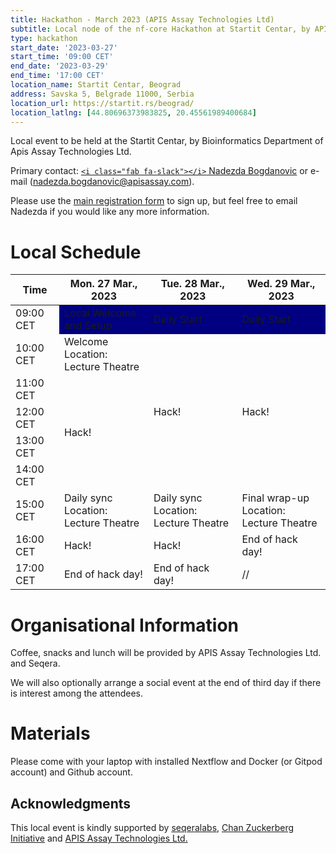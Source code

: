 ```yaml
---
title: Hackathon - March 2023 (APIS Assay Technologies Ltd)
subtitle: Local node of the nf-core Hackathon at Startit Centar, by APIS Assay Technologies Ltd, Belgrade.
type: hackathon
start_date: '2023-03-27'
start_time: '09:00 CET'
end_date: '2023-03-29'
end_time: '17:00 CET'
location_name: Startit Centar, Beograd
address: Savska 5, Belgrade 11000, Serbia
location_url: https://startit.rs/beograd/
location_latlng: [44.80696373983825, 20.45561989400684]
---
```


Local event to be held at the Startit Centar, by Bioinformatics Department of Apis Assay Technologies Ltd.

Primary contact: [`<i class="fab fa-slack"></i>` Nadezda Bogdanovic](https://nfcore.slack.com/archives/D04RWFB6QP6) or e-mail ([nadezda.bogdanovic@apisassay.com](mailto:nadezda.bogdanovic@apisassay.com)).

Please use the [main registration form](https://nf-co.re/events/2023/hackathon-march-2023) to sign up, but feel free to email Nadezda if you would like any more information.

# Local Schedule

<div class="table-responsive">
    <table class="table table-hover table-sm table-bordered">
        <thead>
            <tr>
                <th>Time</th>
                <th>Mon. 27 Mar., 2023</th>
                <th>Tue. 28 Mar., 2023</th>
                <th>Wed. 29 Mar., 2023</th>
            </tr>
        </thead>
        <tbody>
            <tr>
                <td data-timestamp="1679900400" data-timeformat="HH:mm z">09:00 CET</td>
                <td style="color: pearl; background-color:navy;" rowspan="1">Local Welcome and Setup</td>
                <td style="color: pearl; background-color:navy;" rowspan="1">Daily Start</td>
                <td style="color: pearl; background-color:navy;" rowspan="1">Daily Start</td>
            </tr>
            <tr>
                <td data-timestamp="1679904000" data-timeformat="HH:mm z">10:00 CET</td>
                <td>Welcome<br>Location: Lecture Theatre</td>
                <td rowspan="5">Hack!</td>
                <td rowspan="5">Hack!</td>
            </tr>
            <tr>
                <td data-timestamp="1679907600" data-timeformat="HH:mm z">11:00 CET</td>
                <td rowspan="4">Hack!</td>
            </tr>
            <tr>
                <td data-timestamp="1679911200" data-timeformat="HH:mm z">12:00 CET</td>
            </tr>
            <tr>
                <td data-timestamp="1679914800" data-timeformat="HH:mm z">13:00 CET</td>
            </tr>
            <tr>
                <td data-timestamp="1679918400" data-timeformat="HH:mm z">14:00 CET</td>
            </tr>
            <tr>
                <td data-timestamp="1679922000" data-timeformat="HH:mm z">15:00 CET</td>
                <td>Daily sync<br>Location: Lecture Theatre</td>
                <td>Daily sync<br>Location: Lecture Theatre</td>
                <td>Final wrap-up<br>Location: Lecture Theatre</td>
            </tr>
            <tr>
                <td data-timestamp="1679925600" data-timeformat="HH:mm z">16:00 CET</td>
                <td>Hack!</td>
                <td>Hack!</td>
                <td>End of hack day!</td>
            </tr>
	        <tr>
                <td data-timestamp="1679929200" data-timeformat="HH:mm z">17:00 CET</td>
                <td>End of hack day!</td>
                <td>End of hack day!</td>
                <td>//</td>
            </tr>
        </tbody>
    </table>
</div>

# Organisational Information

Coffee, snacks and lunch will be provided by APIS Assay Technologies Ltd. and Seqera.

We will also optionally arrange a social event at the end of third day if there is interest among the attendees.

# Materials

Please come with your laptop with installed Nextflow and Docker (or Gitpod account) and Github account.

## Acknowledgments

This local event is kindly supported by [seqeralabs](https://seqera.io/), [Chan Zuckerberg Initiative](https://chanzuckerberg.com/) and [APIS Assay Technologies Ltd.](https://www.apisassay.com/)
